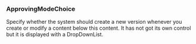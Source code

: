 ### ApprovingModeChoice

Specify whether the system should create a new version whenever you create or modify a content below this content. It has not got its own control but it is displayed with a DropDownList.